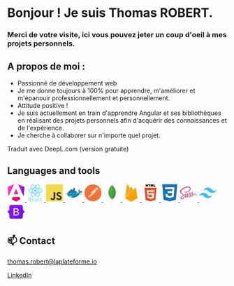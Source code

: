 # Bonjour ! Je suis Thomas ROBERT.
### Merci de votre visite, ici vous pouvez jeter un coup d'oeil à mes projets personnels.

## A propos de moi :
- Passionné de développement web
- Je me donne toujours à 100% pour apprendre, m'améliorer et m'épanouir professionnellement et personnellement.
- Attitude positive !
- Je suis actuellement en train d'apprendre Angular et ses bibliothèques en réalisant des projets personnels afin d'acquérir des connaissances et de l'expérience.
- Je cherche à collaborer sur n'importe quel projet.

Traduit avec DeepL.com (version gratuite)

## Languages and tools
<a href="https://angular.dev/" target="_blank" rel="noreferrer"> <img src="https://github.com/devicons/devicon/blob/master/icons/angular/angular-original.svg" alt="angular" width="40" height="40"/> </a> 
<a href="https://reactjs.org/" target="_blank" rel="noreferrer"> <img src="https://raw.githubusercontent.com/devicons/devicon/master/icons/react/react-original-wordmark.svg" alt="react" width="40" height="40"/> </a> 
<a href="https://developer.mozilla.org/en-US/docs/Web/JavaScript" target="_blank" rel="noreferrer"> <img src="https://raw.githubusercontent.com/devicons/devicon/master/icons/javascript/javascript-original.svg" alt="javascript" width="40" height="40"/> </a>
<a href="https://www.docker.com/" target="_blank" rel="noreferrer"> <img src="https://github.com/devicons/devicon/blob/master/icons/docker/docker-original.svg" alt="docker" width="40" height="40"/> </a> 
<a href="https://www.postman.com/" target="_blank" rel="noreferrer"> <img src="https://github.com/devicons/devicon/blob/master/icons/postman/postman-original.svg" alt="postman" width="40" height="40"/> </a> 
<a href="https://www.mongodb.com/" target="_blank" rel="noreferrer"> <img src="https://github.com/devicons/devicon/blob/master/icons/mongodb/mongodb-original.svg" alt="mongo db" width="40" height="40"/> </a> 
<a href="https://firebase.google.com/" target="_blank" rel="noreferrer"> <img src="https://github.com/devicons/devicon/blob/master/icons/firebase/firebase-plain.svg" alt="firebase" width="40" height="40"/> </a> 
<a href="https://www.w3.org/html/" target="_blank" rel="noreferrer"> <img src="https://raw.githubusercontent.com/devicons/devicon/master/icons/html5/html5-original-wordmark.svg" alt="html5" width="40" height="40"/> </a> 
<a href="https://developer.mozilla.org/en-US/docs/Web/CSS" target="_blank" rel="noreferrer"> <img src="https://github.com/devicons/devicon/blob/master/icons/css3/css3-plain.svg" alt="css" width="40" height="40"/> </a> 
<a href="https://sass-lang.com" target="_blank" rel="noreferrer"> <img src="https://raw.githubusercontent.com/devicons/devicon/master/icons/sass/sass-original.svg" alt="sass" width="40" height="40"/> </a> 
<a href="https://tailwindcss.com/" target="_blank" rel="noreferrer"> <img src="https://github.com/devicons/devicon/blob/master/icons/tailwindcss/tailwindcss-original.svg" alt="TailWind CSS" width="40" height="40"/> </a> 
<a href="https://getbootstrap.com/" target="_blank" rel="noreferrer"> <img src="https://github.com/devicons/devicon/blob/master/icons/bootstrap/bootstrap-original.svg" alt="Bootstrap" width="40" height="40"/> </a> 






  
## 📫 Contact
thomas.robert@laplateforme.io

[LinkedIn](https://www.linkedin.com/in/james-orozco-922712291/)
